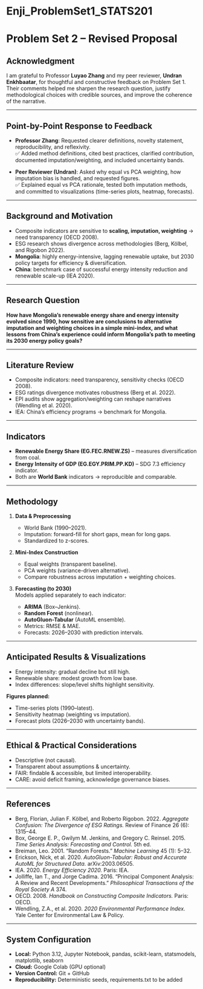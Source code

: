# Enji_ProblemSet1_STATS201
# Problem Set 2 – Revised Proposal

## Acknowledgment
I am grateful to Professor **Luyao Zhang** and my peer reviewer, **Undran Enkhbaatar**, for thoughtful and constructive feedback on Problem Set 1. Their comments helped me sharpen the research question, justify methodological choices with credible sources, and improve the coherence of the narrative.

---

## Point-by-Point Response to Feedback
- **Professor Zhang**: Requested clearer definitions, novelty statement, reproducibility, and reflexivity.  
  ✅ Added method definitions, cited best practices, clarified contribution, documented imputation/weighting, and included uncertainty bands.  

- **Peer Reviewer (Undran)**: Asked why equal vs PCA weighting, how imputation bias is handled, and requested figures.  
  ✅ Explained equal vs PCA rationale, tested both imputation methods, and committed to visualizations (time-series plots, heatmap, forecasts).

---

## Background and Motivation
- Composite indicators are sensitive to **scaling, imputation, weighting** → need transparency (OECD 2008).  
- ESG research shows divergence across methodologies (Berg, Kölbel, and Rigobon 2022).  
- **Mongolia**: highly energy-intensive, lagging renewable uptake, but 2030 policy targets for efficiency & diversification.  
- **China**: benchmark case of successful energy intensity reduction and renewable scale-up (IEA 2020).  

---

## Research Question
**How have Mongolia’s renewable energy share and energy intensity evolved since 1990, how sensitive are conclusions to alternative imputation and weighting choices in a simple mini-index, and what lessons from China’s experience could inform Mongolia’s path to meeting its 2030 energy policy goals?**

---

## Literature Review
- Composite indicators: need transparency, sensitivity checks (OECD 2008).  
- ESG ratings divergence motivates robustness (Berg et al. 2022).  
- EPI audits show aggregation/weighting can reshape narratives (Wendling et al. 2020).  
- IEA: China’s efficiency programs → benchmark for Mongolia.  

---

## Indicators
- **Renewable Energy Share (EG.FEC.RNEW.ZS)** – measures diversification from coal.  
- **Energy Intensity of GDP (EG.EGY.PRIM.PP.KD)** – SDG 7.3 efficiency indicator.  
- Both are **World Bank** indicators → reproducible and comparable.  

---

## Methodology
1. **Data & Preprocessing**  
   - World Bank (1990–2021).  
   - Imputation: forward-fill for short gaps, mean for long gaps.  
   - Standardized to z-scores.  

2. **Mini-Index Construction**  
   - Equal weights (transparent baseline).  
   - PCA weights (variance-driven alternative).  
   - Compare robustness across imputation + weighting choices.  

3. **Forecasting (to 2030)**  
   Models applied separately to each indicator:  
   - **ARIMA** (Box–Jenkins).  
   - **Random Forest** (nonlinear).  
   - **AutoGluon-Tabular** (AutoML ensemble).  
   - Metrics: RMSE & MAE.  
   - Forecasts: 2026–2030 with prediction intervals.  

---

## Anticipated Results & Visualizations
- Energy intensity: gradual decline but still high.  
- Renewable share: modest growth from low base.  
- Index differences: slope/level shifts highlight sensitivity.  

**Figures planned:**  
- Time-series plots (1990–latest).  
- Sensitivity heatmap (weighting vs imputation).  
- Forecast plots (2026–2030 with uncertainty bands).  

---

## Ethical & Practical Considerations
- Descriptive (not causal).  
- Transparent about assumptions & uncertainty.  
- FAIR: findable & accessible, but limited interoperability.  
- CARE: avoid deficit framing, acknowledge governance biases.  

---

## References
- Berg, Florian, Julian F. Kölbel, and Roberto Rigobon. 2022. *Aggregate Confusion: The Divergence of ESG Ratings.* Review of Finance 26 (6): 1315–44.  
- Box, George E. P., Gwilym M. Jenkins, and Gregory C. Reinsel. 2015. *Time Series Analysis: Forecasting and Control.* 5th ed.  
- Breiman, Leo. 2001. “Random Forests.” *Machine Learning* 45 (1): 5–32.  
- Erickson, Nick, et al. 2020. *AutoGluon-Tabular: Robust and Accurate AutoML for Structured Data.* arXiv:2003.06505.  
- IEA. 2020. *Energy Efficiency 2020.* Paris: IEA.  
- Jolliffe, Ian T., and Jorge Cadima. 2016. “Principal Component Analysis: A Review and Recent Developments.” *Philosophical Transactions of the Royal Society A* 374.  
- OECD. 2008. *Handbook on Constructing Composite Indicators.* Paris: OECD.  
- Wendling, Z.A., et al. 2020. *2020 Environmental Performance Index.* Yale Center for Environmental Law & Policy.  

---

## System Configuration
- **Local:** Python 3.12, Jupyter Notebook, pandas, scikit-learn, statsmodels, matplotlib, seaborn  
- **Cloud:** Google Colab (GPU optional)  
- **Version Control:** Git + GitHub  
- **Reproducibility:** Deterministic seeds, requirements.txt to be added  



